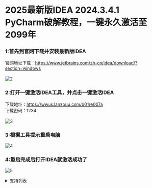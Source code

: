 # 2025最新版IDEA 2024.3.4.1 PyCharm破解教程，一键永久激活至2099年
### 1:首先到官网下载并安装最新版IDEA<br>
官网地址下载：https://www.jetbrains.com/zh-cn/idea/download/?section=windows<br><br>
![2](https://github.com/user-attachments/assets/2192b0fa-ddca-471e-8898-97682e1d50e6)

### 2:打开一键激活IDEA工具，并点击一键激活IDEA<br>
下载地址：https://wwus.lanzouu.com/b01re007a<br>
下载密码：1234<br><br>
![3](https://github.com/user-attachments/assets/c8679788-6d20-42fe-9a3e-719ed5a36a8d)

### 3:根据工具提示重启电脑<br>
![4](https://github.com/user-attachments/assets/64b6eaf8-0085-495d-87a9-58e6f79e1ed0)

### 4:重启完成后打开IDEA就激活成功了<br>
![5](https://github.com/user-attachments/assets/649731ee-bdaa-40b1-bad2-7a59ea90fb0b)

<details>
  <summary>支持列表</summary><br>
  
||2017.x|2018.x|2019.x|2020.x|2021.x|2022.x|2023.x|2024.x|2025.x|
|:---|:---:|:---:|:---:|:---:|:---:|:---:|:---:|:---:|:---:|
|IDEA|✘|✔|✔|✔|✔|✔|✔|✔|✔|
|PyCharm|✘|✔|✔|✔|✔|✔|✔|✔|✔|
|DataGrip|✘|✔|✔|✔|✔|✔|✔|✔|✔|
|PhpStorm|✘|✔|✔|✔|✔|✔|✔|✔|✔|
|GoLand|✘|✔|✔|✔|✔|✔|✔|✔|✔|
|RubyMine|✘|✔|✔|✔|✔|✔|✔|✔|✔|
|WebStorm|✘|✔|✔|✔|✔|✔|✔|✔|✔|
|DataSpell|✘|✔|✔|✔|✔|✔|✔|✔|✔|
|Rider|✘|✔|✔|✔|✔|✔|✔|✔|✔|
|CLion|✘|✔|✔|✔|✔|✔|✔|✔|✔|
</details>



